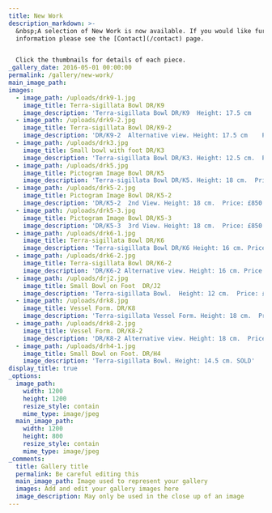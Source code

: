 ```yaml
---
title: New Work
description_markdown: >-
  &nbsp;A selection of New Work is now available. If you would like further
  information please see the [Contact](/contact) page.


  Click the thumbnails for details of each piece.
_gallery_date: 2016-05-01 00:00:00
permalink: /gallery/new-work/
main_image_path:
images:
  - image_path: /uploads/drk9-1.jpg
    image_title: Terra-sigillata Bowl DR/K9
    image_description: 'Terra-sigillata Bowl DR/K9  Height: 17.5 cm    Price: £850.00'
  - image_path: /uploads/drk9-2.jpg
    image_title: Terra-sigillata Bowl DR/K9-2
    image_description: 'DR/K9-2  Alternative view. Height: 17.5 cm    Price: £850.00'
  - image_path: /uploads/drk3.jpg
    image_title: Small bowl with foot DR/K3
    image_description: 'Terra-sigillata Bowl DR/K3. Height: 12.5 cm.  Price: SOLD'
  - image_path: /uploads/drk5.jpg
    image_title: Pictogram Image Bowl DR/K5
    image_description: 'Terra-sigillata Bowl DR/K5. Height: 18 cm.  Price: £850.00'
  - image_path: /uploads/drk5-2.jpg
    image_title: Pictogram Image Bowl DR/K5-2
    image_description: 'DR/K5-2  2nd View. Height: 18 cm.  Price: £850.00'
  - image_path: /uploads/drk5-3.jpg
    image_title: Pictogram Image Bowl DR/K5-3
    image_description: 'DR/K5-3  3rd View. Height: 18 cm.  Price: £850.00'
  - image_path: /uploads/drk6-1.jpg
    image_title: Terra-sigillata Bowl DR/K6
    image_description: 'Terra-sigillata Bowl DR/K6 Height: 16 cm. Price: SOLD'
  - image_path: /uploads/drk6-2.jpg
    image_title: Terra-sigillata Bowl DR/K6-2
    image_description: 'DR/K6-2 Alternative view. Height: 16 cm. Price: SOLD'
  - image_path: /uploads/drj2.jpg
    image_title: Small Bowl on Foot  DR/J2
    image_description: 'Terra-sigillata Bowl.  Height: 12 cm.  Price: £290.00'
  - image_path: /uploads/drk8.jpg
    image_title: Vessel Form. DR/K8
    image_description: 'Terra-sigillata Vessel Form. Height: 18 cm.  Price: £640.00'
  - image_path: /uploads/drk8-2.jpg
    image_title: Vessel Form. DR/K8-2
    image_description: 'DR/K8-2 Alternative view. Height: 18 cm.  Price: £640.00'
  - image_path: /uploads/drh4-1.jpg
    image_title: Small Bowl on Foot. DR/H4
    image_description: 'Terra-sigillata Bowl. Height: 14.5 cm. SOLD'
display_title: true
_options:
  image_path:
    width: 1200
    height: 1200
    resize_style: contain
    mime_type: image/jpeg
  main_image_path:
    width: 1200
    height: 800
    resize_style: contain
    mime_type: image/jpeg
_comments:
  title: Gallery title
  permalink: Be careful editing this
  main_image_path: Image used to represent your gallery
  images: Add and edit your gallery images here
  image_description: May only be used in the close up of an image
---
```

